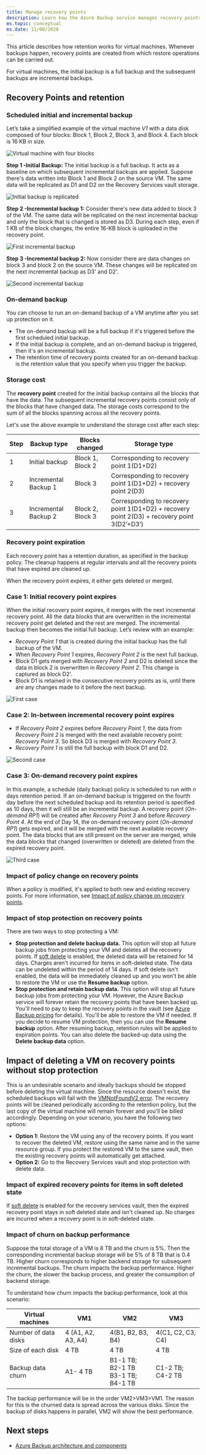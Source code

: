 ```yaml
---
title: Manage recovery points
description: Learn how the Azure Backup service manages recovery points for virtual machines
ms.topic: conceptual
ms.date: 11/08/2020
---
```


This article describes how retention works for virtual machines. Whenever backups happen, recovery points are created from which restore operations  can be carried out.

For virtual machines, the initial backup is a full backup and the subsequent backups are incremental backups.

## Recovery Points and retention

### Scheduled initial and incremental backup

Let’s take a simplified example of the virtual machine *V1* with a data disk composed of four blocks: Block 1, Block 2, Block 3, and Block 4. Each block is 16 KB in size.

![Virtual machine with four blocks](./media/manage-recovery-points/four-blocks.png)

**Step 1 -Initial Backup:** The initial backup is a full backup. It acts as a baseline on which subsequent incremental backups are applied. Suppose there's data written into Block 1 and Block 2 on the source VM. The same data will be replicated as D1 and D2 on the Recovery Services vault storage.

![Initial backup is replicated](./media/manage-recovery-points/initial-backup.png)

**Step 2 -Incremental backup 1:** Consider there's new data added to block 3 of the VM. The same data will be replicated on the next incremental backup and only the block that is changed is stored as D3.  During each step, even if 1 KB of the block changes, the entire 16-KB block is uploaded in the recovery point.

![First incremental backup](./media/manage-recovery-points/first-incremental-backup.png)

**Step 3 -Incremental backup 2:**  Now consider there are data changes on block 3 and block 2 on the source VM. These changes will be replicated on the next incremental backup as D3' and D2'.

![Second incremental backup](./media/manage-recovery-points/second-incremental-backup.png)

### On-demand backup

You can choose to run an on-demand backup of a VM anytime after you set up protection on it.

- The on-demand backup will be a full backup if it's triggered before the first scheduled initial backup.
- If the initial backup is complete, and an on-demand backup is triggered, then it's an incremental backup.
- The retention time of recovery points created for an on-demand backup is the retention value that you specify when you trigger the backup.

### Storage cost

The **recovery point** created for the initial backup contains all the blocks that have the data. The subsequent incremental recovery points consist only of the blocks that have changed data. The storage costs correspond to the sum of all the blocks spanning across all the recovery points.

Let's use the above example to understand the storage cost after each step:

|Step  |Backup type  |Blocks changed  |Storage type |
|------|---------|---------|---------|
|1     |     Initial backup    | Block 1, Block 2        |    Corresponding to recovery point 1(D1+D2)     |
|2     |  Incremental Backup 1       |  Block 3       |   Corresponding to recovery point 1(D1+D2) + recovery point 2(D3)      |
|3     |    Incremental Backup 2     |    Block 2, Block 3     |   Corresponding to recovery point 1(D1+D2) + recovery point 2(D3) + recovery point 3(D2’+D3’)      |

### Recovery point expiration

Each recovery point has a retention duration, as specified in the backup policy. The cleanup happens at regular intervals and all the recovery points that have expired are cleaned up.

When the recovery point expires, it either gets deleted or merged.

### Case 1: Initial recovery point expires

When the initial recovery point expires, it merges with the next incremental recovery point. All the data blocks that are overwritten in the incremental recovery point get deleted and the rest are merged. The incremental backup then becomes the initial full backup. Let’s review with an example:

- *Recovery Point 1* that is created during the initial backup has the full backup of the VM.
- When *Recovery Point 1* expires, *Recovery Point 2* is the next full backup.
- Block D1 gets merged with *Recovery Point 2* and D2 is deleted since the data in block 2 is overwritten in *Recovery Point 2*. This change is captured as block D2'.
- Block D1 is retained in the consecutive recovery points as is, until there are any changes made to it before the next backup.

![First case](./media/manage-recovery-points/first-case.png)

### Case 2: In-between incremental recovery point expires

- If *Recovery Point 2* expires before *Recovery Point 1*, the data from *Recovery Point 2* is merged with the next available recovery point: *Recovery Point 3*. So block D3 is merged with *Recovery Point 3*.
- *Recovery Point 1* is still the full backup with block D1 and D2.

![Second case](./media/manage-recovery-points/second-case.png)

### Case 3: On-demand recovery point expires

In this example, a schedule (daily backup) policy is scheduled to run with *n* days retention period.  If an on-demand backup is triggered on the fourth day before the next scheduled backup and its retention period is specified as 10 days, then it will still be an incremental backup. A recovery point (*On-demand RP1*) will be created after *Recovery Point 3* and before *Recovery Point 4*.  At the end of Day 14, the on-demand recovery point (*On-demand RP1*) gets expired, and it will be merged with the next available recovery point. The data blocks that are still present on the server are merged, while the data blocks that changed (overwritten or deleted) are deleted from the expired recovery point.

![Third case](./media/manage-recovery-points/third-case.png)

### Impact of policy change on recovery points

When a policy is modified, it's applied to both new and existing recovery points. For more information, see [Impact of policy change on recovery points](backup-architecture.md#impact-of-policy-change-on-recovery-points).

### Impact of stop protection on recovery points

There are two ways to stop protecting a VM:

- **Stop protection and delete backup data.** This option will stop all future backup jobs from protecting your VM and deletes all the recovery points. If [soft delete](backup-azure-security-feature-cloud.md) is enabled, the deleted data will be retained for 14 days. Charges aren't incurred for items in soft-deleted state. The data can be undeleted within the period of 14 days. If soft delete isn't enabled, the data will be immediately cleaned up and you won't be able to restore the VM or use the **Resume backup** option.
- **Stop protection and retain backup data.** This option will stop all future backup jobs from protecting your VM. However, the Azure Backup service will forever retain the recovery points that have been backed up. You'll need to pay to keep the recovery points in the vault (see [Azure Backup pricing](https://azure.microsoft.com/pricing/details/backup/) for details). You'll be able to restore the VM if needed. If you decide to resume VM protection, then you can use the **Resume backup** option. After resuming backup, retention rules will be applied to expiration points. You can also delete the backed-up data using the  **Delete backup data** option.

## Impact of deleting a VM on recovery points without stop protection

This is an undesirable scenario and ideally backups should be stopped before deleting the virtual machine. Since the resource doesn't exist, the scheduled backups will fail with the [VMNotFoundV2 error](backup-azure-vms-troubleshoot.md#320001-resourcenotfound---could-not-perform-the-operation-as-vm-no-longer-exists--400094-bcmv2vmnotfound---the-virtual-machine-doesnt-exist--an-azure-virtual-machine-wasnt-found). The recovery points will be cleaned periodically according to the retention policy, but the last copy of the virtual machine will remain forever and you'll be billed accordingly. Depending on your scenario, you have the following two options:

- **Option 1:** Restore the VM using any of the recovery points. If you want to recover the deleted VM, restore using the same name and in the same resource group. If you protect the restored VM to the same vault, then the existing recovery points will automatically get attached.
- **Option 2:** Go to the Recovery Services vault and stop protection with delete data.

### Impact of expired recovery points for items in soft deleted state

If [soft delete](backup-azure-security-feature-cloud.md) is enabled for the recovery services vault, then the expired recovery point stays in soft deleted state and isn't cleaned up. No charges are incurred when a recovery point is in soft-deleted state.

### Impact of churn on backup performance

Suppose the total storage of a VM is 8 TB and the churn is 5%. Then the corresponding incremental backup storage will be 5% of 8 TB that is 0.4 TB. Higher churn corresponds to higher backend storage for subsequent incremental backups. The churn impacts the backup performance. Higher the churn, the slower the backup process, and greater the consumption of backend storage.

To understand how churn impacts the backup performance, look at this scenario:

|Virtual machines  |VM1  |VM2  |VM3  |
|---------|---------|---------|---------|
|Number of data disks    | 4 (A1, A2, A3, A4)        | 4(B1, B2, B3, B4)        |  4(C1, C2, C3, C4)       |
|Size of each disk   |      4 TB   | 4 TB        |  4 TB       |
|Backup data churn    |   A1- 4 TB      | B1-1 TB; B2-1 TB <br> B3-1 TB; B4-1 TB  |   C1-2 TB; C4-2 TB      |

The backup performance will be in the order VM2>VM3>VM1. The reason for this is the churned data is spread across the various disks. Since the backup of disks happens in parallel, VM2 will show the best performance.

## Next steps

- [Azure Backup architecture and components](backup-architecture.md)
